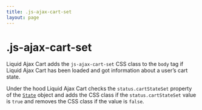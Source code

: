 ```yaml
---
title: .js-ajax-cart-set
layout: page
---
```


# .js-ajax-cart-set

Liquid Ajax Cart adds the `js-ajax-cart-set` CSS class to the `body` tag if Liquid Ajax Cart has been loaded and got information about a user’s cart state.

Under the hood Liquid Ajax Cart checks the `status.cartStateSet` property of the [`State`](/v1/reference/state/) object and adds the CSS class if the `status.cartStateSet` value is `true` and removes the CSS class if the value is `false`.
